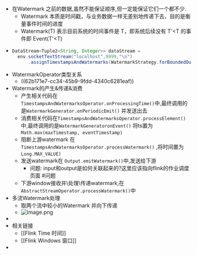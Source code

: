 - 在Watermark 之前的数据,虽然不能保证顺序,但一定能保证它们一个都不少.
	- Watermark 本质是时间戳，与业务数据一样无差别地传递下去，目的是衡量事件时间的进度
	- Watermark(T) 表示目前系统的时间事件是 T，即系统后续没有 T'<T 的事件即 Event(T'<T)
- ```java
  DataStream<Tuple2<String, Integer>> dataStream =
  	env.socketTextStream("localhost",9999,"\n")
  		.assignTimestampsAndWatermarks(WatermarkStrategy.forBoundedOutOfOrderness(Duration.ofMillis(10)))
  ```
- WatermarkOperator类型关系
	- ((62b171e7-cc34-45b9-9fdd-4340c6281eaf))
- Watermark的产生&传递&消费
	- 产生相关代码在 `TimestampsAndWatermarksOperator.onProcessingTime()`中,最终调用的是`WatermarkGenerator.onPeriodicEmit()` 并发送出去
	- 消费相关代码在`TimestampsAndWatermarksOperator.processElement()`中,最终调用的是`WatermarkGeneratoronEvent()` 将ts置为`Math.max(maxTimestamp, eventTimestamp)`
	- 阻断上游watermark 在`TimestampsAndWatermarksOperator.processWatermark()` ,将时间置为 `Long.MAX_VALUE)`
	- 发送watermark在 `Output.emitWatermark()`中,发送给下游
		- 问题: input和output是如何关联起来的?这里应该指向flink的作业调度页面 #问题
	- 下游window接收并\处理\传递watermark,在`AbstractStreamOperator.processWatermark()`中
- 多流Watermark处理
	- 取两个流中较小的Watermark 并向下传递
	- ![image.png](../assets/image_1655798996971_0.png)
-
- 相关链接
	- [[Flink Time 时间]]
	- [[Flink Windows 窗口]]
-